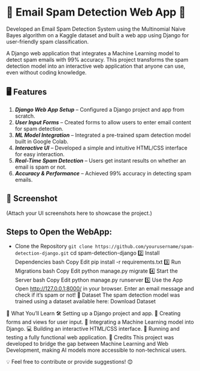 # 📧 Email Spam Detection Web App 🚀

Developed an Email Spam Detection System using the Multinomial Naive Bayes algorithm on a Kaggle dataset and built a web app using Django for user-friendly spam classification.

A Django web application that integrates a Machine Learning model to detect spam emails with 99% accuracy. This project transforms the spam detection model into an interactive web application that anyone can use, even without coding knowledge.

## 🖥️ Features
1. ***Django Web App Setup*** – Configured a Django project and app from scratch.
2. ***User Input Forms*** – Created forms to allow users to enter email content for spam detection.
3. ***ML Model Integration*** – Integrated a pre-trained spam detection model built in Google Colab.
4. ***Interactive UI*** – Developed a simple and intuitive HTML/CSS interface for easy interaction.
5. ***Real-Time Spam Detection*** – Users get instant results on whether an email is spam or not.
6. ***Accuracy & Performance*** – Achieved 99% accuracy in detecting spam emails.

## 📸 Screenshot
(Attach your UI screenshots here to showcase the project.)

## Steps to Open the WebApp:
* Clone the Repository
`git clone https://github.com/yourusername/spam-detection-django.git`
cd spam-detection-django
2️⃣ Install Dependencies
bash
Copy
Edit
pip install -r requirements.txt
3️⃣ Run Migrations
bash
Copy
Edit
python manage.py migrate
4️⃣ Start the Server
bash
Copy
Edit
python manage.py runserver
5️⃣ Use the App
Open http://127.0.0.1:8000/ in your browser.
Enter an email message and check if it’s spam or not!
📂 Dataset
The spam detection model was trained using a dataset available here:
Download Dataset

🎯 What You’ll Learn
🛠️ Setting up a Django project and app.
📝 Creating forms and views for user input.
🤖 Integrating a Machine Learning model into Django.
💻 Building an interactive HTML/CSS interface.
🚀 Running and testing a fully functional web application.
🌟 Credits
This project was developed to bridge the gap between Machine Learning and Web Development, making AI models more accessible to non-technical users.

💡 Feel free to contribute or provide suggestions! 😊
